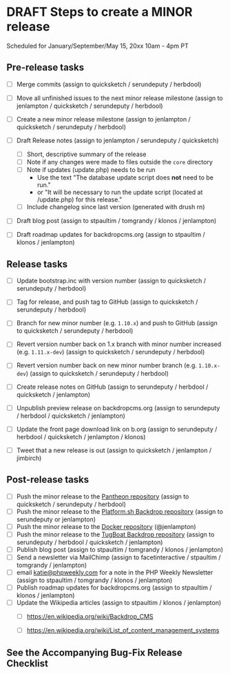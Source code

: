 DRAFT Steps to create a MINOR release
=====================================
Scheduled for January/September/May 15, 20xx 10am - 4pm PT

## Pre-release tasks

- [ ] Merge commits (assign to quicksketch / serundeputy / herbdool)
- [ ] Move all unfinished issues to the next minor release milestone (assign to jenlampton / quicksketch / serundeputy / herbdool)
- [ ] Create a new minor release milestone (assign to jenlampton / quicksketch / serundeputy / herbdool)
- [ ] Draft Release notes (assign to jenlampton / serundeputy / quicksketch)
  - [ ] Short, descriptive summary of the release
  - [ ] Note if any changes were made to files outside the `core` directory
  - [ ] Note if updates (update.php) needs to be run
    - Use the text "The database update script does **not** need to be run."
    - or "It will be necessary to run the update script (located at /update.php) for this release."
  - [ ] Include changelog since last version (generated with drush rn)
- [ ] Draft blog post (assign to stpaultim / tomgrandy / klonos / jenlampton)
- [ ] Draft roadmap updates for backdropcms.org (assign to stpaultim / klonos / jenlampton)


## Release tasks

- [ ] Update bootstrap.inc with version number (assign to quicksketch / serundeputy / herbdool)
- [ ] Tag for release, and push tag to GitHub (assign to quicksketch / serundeputy / herbdool)
- [ ] Branch for new minor number (e.g. `1.10.x`) and push to GitHub (assign to quicksketch / serundeputy / herbdool)
- [ ] Revert version number back on 1.x branch with minor number increased (e.g. `1.11.x-dev`) (assign to quicksketch / serundeputy / herbdool)
- [ ] Revert version number back on new minor number branch (e.g. `1.10.x-dev`) (assign to quicksketch / serundeputy / herbdool)
- [ ] Create release notes on GitHub (assign to serundeputy / herbdool / quicksketch / jenlampton)
- [ ] Unpublish preview release on backdropcms.org (assign to serundeputy / herbdool / quicksketch / jenlampton)
- [ ] Update the front page download link on b.org (assign to serundeputy / herbdool / quicksketch / jenlampton / klonos)
- [ ] Tweet that a new release is out (assign to quicksketch / jenlampton / jimbirch)


## Post-release tasks

- [ ] Push the minor release to the [Pantheon repository](https://github.com/backdrop-ops/backdrop-pantheon) (assign to quicksketch / serundeputy / herbdool)
- [ ] Push the minor release to the [Platform.sh Backdrop repository](https://github.com/platformsh/platformsh-example-backdrop) (assign to serundeputy or jenlampton)
- [ ] Push the minor release to the [Docker repository](https://github.com/docker-library/official-images/blob/master/library/backdrop) (@jenlampton)
- [ ] Push the minor release to the [TugBoat Backdrop repository](https://github.com/backdrop-ops/backdrop-tugboat) (assign to serundeputy / herbdool / quicksketch / jenlampton)
- [ ] Publish blog post (assign to stpaultim / tomgrandy / klonos / jenlampton)
- [ ] Send a newsletter via MailChimp (assign to facetinteractive / stpaultim / tomgrandy / jenlampton)
- [ ] email katie@phpweekly.com for a note in the PHP Weekly Newsletter (assign to stpaultim / tomgrandy / klonos / jenlampton)
- [ ] Publish roadmap updates for backdropcms.org (assign to stpaultim / klonos / jenlampton)
- [ ] Update the Wikipedia articles (assign to stpaultim / klonos / jenlampton)
  - [ ] https://en.wikipedia.org/wiki/Backdrop_CMS
  - [ ] https://en.wikipedia.org/wiki/List_of_content_management_systems


See the Accompanying Bug-Fix Release Checklist
----------------------------------------------
